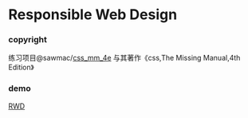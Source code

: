 # Responsible Web Design

### copyright
练习项目@sawmac/[css_mm_4e](https://github.com/sawmac/css_mm_4e)
与其著作《css,The Missing Manual,4th Edition》

### demo
[RWD](https://kunduin.github.io/Web-Begin/day3/rwd1/rwd1.html)